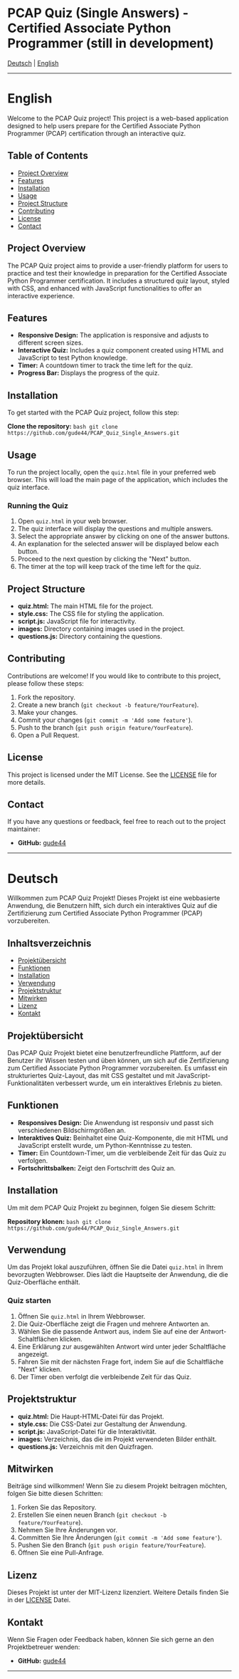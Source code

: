 # PCAP Quiz (Single Answers) - Certified Associate Python Programmer (still in development)

[Deutsch](#deutsch) | [English](#english)

---


# English

Welcome to the PCAP Quiz project! This project is a web-based application designed to help users prepare for the Certified Associate Python Programmer (PCAP) certification through an interactive quiz.

## Table of Contents

- [Project Overview](#project-overview)
- [Features](#features)
- [Installation](#installation)
- [Usage](#usage)
- [Project Structure](#project-structure)
- [Contributing](#contributing)
- [License](#license)
- [Contact](#contact)

## Project Overview

The PCAP Quiz project aims to provide a user-friendly platform for users to practice and test their knowledge in preparation for the Certified Associate Python Programmer certification. It includes a structured quiz layout, styled with CSS, and enhanced with JavaScript functionalities to offer an interactive experience.

## Features

- **Responsive Design:** The application is responsive and adjusts to different screen sizes.
- **Interactive Quiz:** Includes a quiz component created using HTML and JavaScript to test Python knowledge.
- **Timer:** A countdown timer to track the time left for the quiz.
- **Progress Bar:** Displays the progress of the quiz.

## Installation

To get started with the PCAP Quiz project, follow this step:

**Clone the repository:**
    ```bash
    git clone https://github.com/gude44/PCAP_Quiz_Single_Answers.git
    ```

## Usage

To run the project locally, open the `quiz.html` file in your preferred web browser. This will load the main page of the application, which includes the quiz interface.

### Running the Quiz

1. Open `quiz.html` in your web browser.
2. The quiz interface will display the questions and multiple answers.
3. Select the appropriate answer by clicking on one of the answer buttons.
4. An explanation for the selected answer will be displayed below each button.
5. Proceed to the next question by clicking the "Next" button.
6. The timer at the top will keep track of the time left for the quiz.

## Project Structure

- **quiz.html:** The main HTML file for the project.
- **style.css:** The CSS file for styling the application.
- **script.js:** JavaScript file for interactivity.
- **images:** Directory containing images used in the project.
- **questions.js:** Directory containing the questions.

## Contributing

Contributions are welcome! If you would like to contribute to this project, please follow these steps:

1. Fork the repository.
2. Create a new branch (`git checkout -b feature/YourFeature`).
3. Make your changes.
4. Commit your changes (`git commit -m 'Add some feature'`).
5. Push to the branch (`git push origin feature/YourFeature`).
6. Open a Pull Request.

## License

This project is licensed under the MIT License. See the [LICENSE](LICENSE) file for more details.

## Contact

If you have any questions or feedback, feel free to reach out to the project maintainer:

- **GitHub:** [gude44](https://github.com/gude44)

---

# Deutsch

Willkommen zum PCAP Quiz Projekt! Dieses Projekt ist eine webbasierte Anwendung, die Benutzern hilft, sich durch ein interaktives Quiz auf die Zertifizierung zum Certified Associate Python Programmer (PCAP) vorzubereiten.

## Inhaltsverzeichnis

- [Projektübersicht](#projektübersicht)
- [Funktionen](#funktionen)
- [Installation](#installation)
- [Verwendung](#verwendung)
- [Projektstruktur](#projektstruktur)
- [Mitwirken](#mitwirken)
- [Lizenz](#lizenz)
- [Kontakt](#kontakt)

## Projektübersicht

Das PCAP Quiz Projekt bietet eine benutzerfreundliche Plattform, auf der Benutzer ihr Wissen testen und üben können, um sich auf die Zertifizierung zum Certified Associate Python Programmer vorzubereiten. Es umfasst ein strukturiertes Quiz-Layout, das mit CSS gestaltet und mit JavaScript-Funktionalitäten verbessert wurde, um ein interaktives Erlebnis zu bieten.

## Funktionen

- **Responsives Design:** Die Anwendung ist responsiv und passt sich verschiedenen Bildschirmgrößen an.
- **Interaktives Quiz:** Beinhaltet eine Quiz-Komponente, die mit HTML und JavaScript erstellt wurde, um Python-Kenntnisse zu testen.
- **Timer:** Ein Countdown-Timer, um die verbleibende Zeit für das Quiz zu verfolgen.
- **Fortschrittsbalken:** Zeigt den Fortschritt des Quiz an.

## Installation

Um mit dem PCAP Quiz Projekt zu beginnen, folgen Sie diesem Schritt:

**Repository klonen:**
    ```bash
    git clone https://github.com/gude44/PCAP_Quiz_Single_Answers.git    ```


## Verwendung

Um das Projekt lokal auszuführen, öffnen Sie die Datei `quiz.html` in Ihrem bevorzugten Webbrowser. Dies lädt die Hauptseite der Anwendung, die die Quiz-Oberfläche enthält.

### Quiz starten

1. Öffnen Sie `quiz.html` in Ihrem Webbrowser.
2. Die Quiz-Oberfläche zeigt die Fragen und mehrere Antworten an.
3. Wählen Sie die passende Antwort aus, indem Sie auf eine der Antwort-Schaltflächen klicken.
4. Eine Erklärung zur ausgewählten Antwort wird unter jeder Schaltfläche angezeigt.
5. Fahren Sie mit der nächsten Frage fort, indem Sie auf die Schaltfläche "Next" klicken.
6. Der Timer oben verfolgt die verbleibende Zeit für das Quiz.

## Projektstruktur

- **quiz.html:** Die Haupt-HTML-Datei für das Projekt.
- **style.css:** Die CSS-Datei zur Gestaltung der Anwendung.
- **script.js:** JavaScript-Datei für die Interaktivität.
- **images:** Verzeichnis, das die im Projekt verwendeten Bilder enthält.
- **questions.js:** Verzeichnis mit den Quizfragen.

## Mitwirken

Beiträge sind willkommen! Wenn Sie zu diesem Projekt beitragen möchten, folgen Sie bitte diesen Schritten:

1. Forken Sie das Repository.
2. Erstellen Sie einen neuen Branch (`git checkout -b feature/YourFeature`).
3. Nehmen Sie Ihre Änderungen vor.
4. Committen Sie Ihre Änderungen (`git commit -m 'Add some feature'`).
5. Pushen Sie den Branch (`git push origin feature/YourFeature`).
6. Öffnen Sie eine Pull-Anfrage.

## Lizenz

Dieses Projekt ist unter der MIT-Lizenz lizenziert. Weitere Details finden Sie in der [LICENSE](LICENSE) Datei.

## Kontakt

Wenn Sie Fragen oder Feedback haben, können Sie sich gerne an den Projektbetreuer wenden:

- **GitHub:** [gude44](https://github.com/gude44)

---

